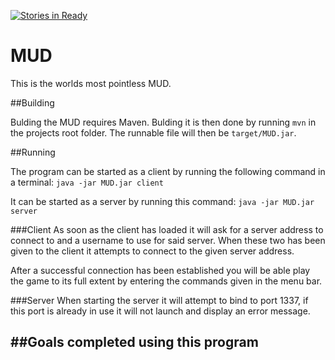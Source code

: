[![Stories in Ready](https://badge.waffle.io/TheGrandmother/MUD.png?label=ready&title=Ready)](https://waffle.io/TheGrandmother/MUD)
# MUD
This is the worlds most pointless MUD.

##Building

Bulding the MUD requires Maven.
Bulding it is then done by running `mvn` in the projects root folder.
The runnable file will then be `target/MUD.jar`.

##Running

The program can be started as a client by running the following command in a terminal:
`java -jar MUD.jar client`

It can be started as a server by running this command:
`java -jar MUD.jar server`

###Client
As soon as the client has loaded it will ask for a server address to connect to and a username to use for
said server. When these two has been given to the client it attempts to connect to the given server 
address.

After a successful connection has been established you will be able play the game to its full extent by
entering the commands given in the menu bar.

###Server
When starting the server it will attempt to bind to port 1337, if this port is already in use it will not launch
and display an error message.

##Goals completed using this program
 - 
